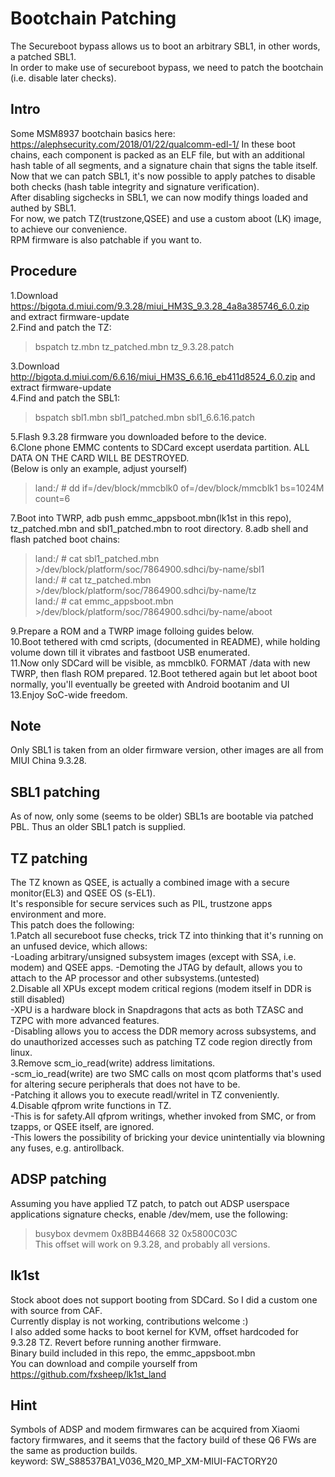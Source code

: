 # Bootchain Patching  
The Secureboot bypass allows us to boot an arbitrary SBL1, in other words, a patched SBL1.  
In order to make use of secureboot bypass, we need to patch the bootchain (i.e. disable later checks).  

## Intro  
Some MSM8937 bootchain basics here: https://alephsecurity.com/2018/01/22/qualcomm-edl-1/
In these boot chains, each component is packed as an ELF file, but with an additional hash table of all segments, and a signature chain that signs the table itself.  
Now that we can patch SBL1, it's now possible to apply patches to disable both checks (hash table integrity and signature verification).  
After disabling sigchecks in SBL1, we can now modify things loaded and authed by SBL1.  
For now, we patch TZ(trustzone,QSEE) and use a custom aboot (LK) image, to achieve our convenience.  
RPM firmware is also patchable if you want to.  

## Procedure  
1.Download https://bigota.d.miui.com/9.3.28/miui_HM3S_9.3.28_4a8a385746_6.0.zip and extract firmware-update  
2.Find and patch the TZ:
> bspatch tz.mbn tz_patched.mbn tz_9.3.28.patch  

3.Download http://bigota.d.miui.com/6.6.16/miui_HM3S_6.6.16_eb411d8524_6.0.zip and extract firmware-update  
4.Find and patch the SBL1:  
> bspatch sbl1.mbn sbl1_patched.mbn sbl1_6.6.16.patch  

5.Flash 9.3.28 firmware you downloaded before to the device.  
6.Clone phone EMMC contents to SDCard except userdata partition. ALL DATA ON THE CARD WILL BE DESTROYED.  
(Below is only an example, adjust yourself)
> land:/ # dd if=/dev/block/mmcblk0 of=/dev/block/mmcblk1 bs=1024M count=6

7.Boot into TWRP, adb push emmc_appsboot.mbn(lk1st in this repo), tz_patched.mbn and sbl1_patched.mbn to root directory.
8.adb shell and flash patched boot chains:  
> land:/ # cat sbl1_patched.mbn >/dev/block/platform/soc/7864900.sdhci/by-name/sbl1  
> land:/ # cat tz_patched.mbn >/dev/block/platform/soc/7864900.sdhci/by-name/tz  
> land:/ # cat emmc_appsboot.mbn >/dev/block/platform/soc/7864900.sdhci/by-name/aboot  

9.Prepare a ROM and a TWRP image folloing guides below.  
10.Boot tethered with cmd scripts, (documented in README), while holding volume down till it vibrates and fastboot USB enumerated.  
11.Now only SDCard will be visible, as mmcblk0. FORMAT /data with new TWRP, then flash ROM prepared.
12.Boot tethered again but let aboot boot normally, you'll eventually be greeted with Android bootanim and UI
13.Enjoy SoC-wide freedom.  

## Note  
Only SBL1 is taken from an older firmware version, other images are all from MIUI China 9.3.28.  

## SBL1 patching  

As of now, only some (seems to be older) SBL1s are bootable via patched PBL. Thus an older SBL1 patch is supplied.


## TZ patching  
The TZ known as QSEE, is actually a combined image with a secure monitor(EL3) and QSEE OS (s-EL1).  
It's responsible for secure services such as PIL, trustzone apps environment and more.  
This patch does the following:  
1.Patch all secureboot fuse checks, trick TZ into thinking that it's running on an unfused device, which allows:  
-Loading arbitrary/unsigned subsystem images (except with SSA, i.e. modem) and QSEE apps.
-Demoting the JTAG by default, allows you to attach to the AP processor and other subsystems.(untested)  
2.Disable all XPUs except modem critical regions (modem itself in DDR is still disabled)  
-XPU is a hardware block in Snapdragons that acts as both TZASC and TZPC with more advanced features.  
-Disabling allows you to access the DDR memory across subsystems, and do unauthorized accesses such as patching TZ code region directly from linux.  
3.Remove scm_io_read(write) address limitations.  
-scm_io_read(write) are two SMC calls on most qcom platforms that's used for altering secure peripherals that does not have to be.  
-Patching it allows you to execute readl/writel in TZ conveniently.  
4.Disable qfprom write functions in TZ.  
-This is for safety.All qfprom writings, whether invoked from SMC, or from tzapps, or QSEE itself, are ignored.  
-This lowers the possibility of bricking your device unintentially via blowning any fuses, e.g. antirollback.  

## ADSP patching
Assuming you have applied TZ patch, to patch out ADSP userspace applications signature checks, enable /dev/mem, use the following:  
> busybox devmem 0x8BB44668 32 0x5800C03C  
This offset will work on 9.3.28, and probably all versions. 

## lk1st
Stock aboot does not support booting from SDCard. So I did a custom one with source from CAF.  
Currently display is not working, contributions welcome :)  
I also added some hacks to boot kernel for KVM, offset hardcoded for 9.3.28 TZ. Revert before running another firmware.  
Binary build included in this repo, the emmc_appsboot.mbn  
You can download and compile yourself from https://github.com/fxsheep/lk1st_land  


## Hint
Symbols of ADSP and modem firmwares can be acquired from Xiaomi factory firmwares, and it seems that the factory build of these Q6 FWs are the same as production builds.  
keyword: SW_S88537BA1_V036_M20_MP_XM-MIUI-FACTORY20
